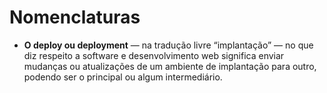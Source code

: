 # Nomenclaturas

* **O deploy ou deployment** — na tradução livre “implantação” — no que diz respeito a software e desenvolvimento web significa enviar mudanças ou atualizações de um ambiente de implantação para outro, podendo ser o principal ou algum intermediário.
